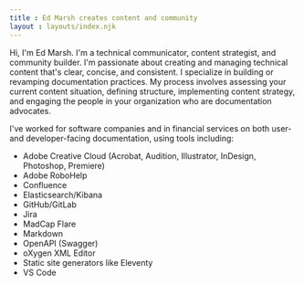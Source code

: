 ```yaml
---
title : Ed Marsh creates content and community
layout : layouts/index.njk
---
```


<span class="text-xl font-sans font-semibold">Hi, I'm Ed Marsh</span>. <span class="font-sans">I'm a technical communicator, content strategist, and community builder. I'm passionate about creating and managing technical content that's clear, concise, and consistent. I specialize in building or revamping documentation practices. My process involves assessing your current content situation, defining structure, implementing content strategy, and engaging the people in your organization who are documentation advocates.</span>

I've worked for software companies and in financial services on both user- and developer-facing documentation, using tools including:

- Adobe Creative Cloud (Acrobat, Audition, Illustrator, InDesign, Photoshop, Premiere)
- Adobe RoboHelp
- Confluence
- Elasticsearch/Kibana
- GitHub/GitLab
- Jira
- MadCap Flare
- Markdown
- OpenAPI (Swagger)
- oXygen XML Editor
- Static site generators like Eleventy
- VS Code
